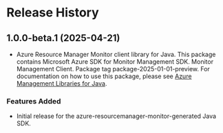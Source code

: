 # Release History

## 1.0.0-beta.1 (2025-04-21)

- Azure Resource Manager Monitor client library for Java. This package contains Microsoft Azure SDK for Monitor Management SDK. Monitor Management Client. Package tag package-2025-01-01-preview. For documentation on how to use this package, please see [Azure Management Libraries for Java](https://aka.ms/azsdk/java/mgmt).
### Features Added

- Initial release for the azure-resourcemanager-monitor-generated Java SDK.
